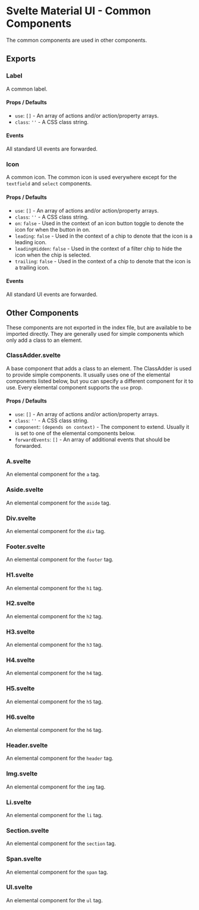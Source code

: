 # Svelte Material UI - Common Components

The common components are used in other components.

## Exports

### Label

A common label.

#### Props / Defaults

* `use`: `[]` - An array of actions and/or action/property arrays.
* `class`: `''` - A CSS class string.

#### Events

All standard UI events are forwarded.

### Icon

A common icon. The common icon is used everywhere except for the `textfield` and `select` components.

#### Props / Defaults

* `use`: `[]` - An array of actions and/or action/property arrays.
* `class`: `''` - A CSS class string.
* `on`: `false` - Used in the context of an icon button toggle to denote the icon for when the button in on.
* `leading`: `false` - Used in the context of a chip to denote that the icon is a leading icon.
* `leadingHidden`: `false` - Used in the context of a filter chip to hide the icon when the chip is selected.
* `trailing`: `false` - Used in the context of a chip to denote that the icon is a trailing icon.

#### Events

All standard UI events are forwarded.

## Other Components

These components are not exported in the index file, but are available to be imported directly. They are generally used for simple components which only add a class to an element.

### ClassAdder.svelte

A base component that adds a class to an element. The ClassAdder is used to provide simple components. It usually uses one of the elemental components listed below, but you can specify a different component for it to use. Every elemental component supports the `use` prop.

#### Props / Defaults

* `use`: `[]` - An array of actions and/or action/property arrays.
* `class`: `''` - A CSS class string.
* `component`: `(depends on context)` - The component to extend. Usually it is set to one of the elemental components below.
* `forwardEvents`: `[]` - An array of additional events that should be forwarded.

### A.svelte

An elemental component for the `a` tag.

### Aside.svelte

An elemental component for the `aside` tag.

### Div.svelte

An elemental component for the `div` tag.

### Footer.svelte

An elemental component for the `footer` tag.

### H1.svelte

An elemental component for the `h1` tag.

### H2.svelte

An elemental component for the `h2` tag.

### H3.svelte

An elemental component for the `h3` tag.

### H4.svelte

An elemental component for the `h4` tag.

### H5.svelte

An elemental component for the `h5` tag.

### H6.svelte

An elemental component for the `h6` tag.

### Header.svelte

An elemental component for the `header` tag.

### Img.svelte

An elemental component for the `img` tag.

### Li.svelte

An elemental component for the `li` tag.

### Section.svelte

An elemental component for the `section` tag.

### Span.svelte

An elemental component for the `span` tag.

### Ul.svelte

An elemental component for the `ul` tag.
